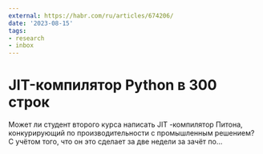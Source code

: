 ```yaml
---
external: https://habr.com/ru/articles/674206/
date: '2023-08-15'
tags:
- research
- inbox
---
```


# JIT-компилятор Python в 300 строк

Может ли студент второго курса написать JIT -компилятор Питона, конкурирующий по производительности с промышленным решением? С учётом того, что он это сделает за две недели за зачёт по...
